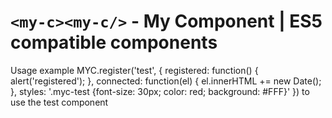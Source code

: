# `<my-c><my-c/>` - My Component | ES5 compatible components

Usage example
 MYC.register('test', { 
  registered: function() { alert('registered'); },
  connected: function(el) { el.innerHTML += new Date(); },
  styles: '.myc-test {font-size: 30px; color: red; background: #FFF}'
})
<my-c class="myc-test"></my-c> to use the test component
